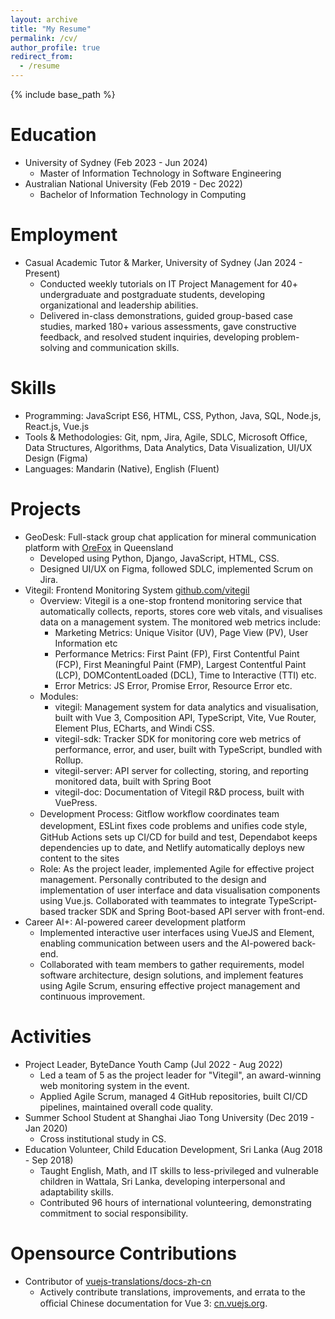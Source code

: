 ```yaml
---
layout: archive
title: "My Resume"
permalink: /cv/
author_profile: true
redirect_from:
  - /resume
---
```


{% include base_path %}

# Education

- University of Sydney (Feb 2023 - Jun 2024)
  - Master of Information Technology in Software Engineering
- Australian National University (Feb 2019 - Dec 2022)
  - Bachelor of Information Technology in Computing

# Employment

- Casual Academic Tutor & Marker, University of Sydney (Jan 2024 - Present)
  - Conducted weekly tutorials on IT Project Management for 40+ undergraduate and postgraduate students, developing organizational and leadership abilities.
  - Delivered in-class demonstrations, guided group-based case studies, marked 180+ various assessments, gave constructive feedback, and resolved student inquiries, developing problem-solving and communication skills.

# Skills

- Programming: JavaScript ES6, HTML, CSS, Python, Java, SQL,  Node.js, React.js, Vue.js
- Tools & Methodologies: Git, npm, Jira, Agile, SDLC, Microsoft Office, Data Structures, Algorithms, Data Analytics, Data Visualization, UI/UX Design (Figma)
- Languages: Mandarin (Native), English (Fluent)

# Projects

- GeoDesk: Full-stack group chat application for mineral communication platform with [OreFox](https://orefox.com/) in Queensland
  - Developed using Python, Django, JavaScript, HTML, CSS.
  - Designed UI/UX on Figma, followed SDLC, implemented Scrum on Jira.
- Vitegil: Frontend Monitoring System <a href="https://github.com/vitegil/">github.com/vitegil</a>
  - Overview: Vitegil is a one-stop frontend monitoring service that automatically collects, reports, stores core web vitals, and visualises data on a management system. The monitored web metrics include:
    - Marketing Metrics: Unique Visitor (UV), Page View (PV), User Information etc
    - Performance Metrics: First Paint (FP), First Contentful Paint (FCP), First Meaningful Paint (FMP), Largest Contentful Paint (LCP), DOMContentLoaded (DCL), Time to Interactive (TTI) etc.
    - Error Metrics: JS Error, Promise Error, Resource Error etc.
  - Modules:
    - vitegil: Management system for data analytics and visualisation, built with Vue 3, Composition API, TypeScript, Vite, Vue Router, Element Plus, ECharts, and Windi CSS.
    - vitegil-sdk: Tracker SDK for monitoring core web metrics of performance, error, and user, built with TypeScript, bundled with Rollup.
    - vitegil-server: API server for collecting, storing, and reporting monitored data, built with Spring Boot
    - vitegil-doc: Documentation of Vitegil R&D process, built with VuePress.
  - Development Process: Gitﬂow workﬂow coordinates team development, ESLint ﬁxes code problems and uniﬁes code style, GitHub Actions sets up CI/CD for build and test, Dependabot keeps dependencies up to date, and Netlify automatically deploys new content to the sites
  - Role: As the project leader, implemented Agile for effective project management. Personally contributed to the design and implementation of user interface and data visualisation components using Vue.js. Collaborated with teammates to integrate TypeScript-based tracker SDK and Spring Boot-based API server with front-end.
- Career AI+: AI-powered career development platform
  - Implemented interactive user interfaces using VueJS and Element, enabling communication between users and the AI-powered back-end.
  - Collaborated with team members to gather requirements, model software architecture, design solutions, and implement features using Agile Scrum, ensuring effective project management and continuous improvement.

# Activities

- Project Leader, ByteDance Youth Camp (Jul 2022 - Aug 2022)
  - Led a team of 5 as the project leader for "Vitegil", an award-winning web monitoring system in the event.
  - Applied Agile Scrum, managed 4 GitHub repositories, built CI/CD pipelines, maintained overall code quality.
- Summer School Student at Shanghai Jiao Tong University (Dec 2019 - Jan 2020)
  - Cross institutional study in CS.
- Education Volunteer, Child Education Development, Sri Lanka (Aug 2018 - Sep 2018)
  - Taught English, Math, and IT skills to less-privileged and vulnerable children in Wattala, Sri Lanka, developing interpersonal and adaptability skills.
  - Contributed 96 hours of international volunteering, demonstrating commitment to social responsibility.

# Opensource Contributions

- Contributor of <a href="https://github.com/vuejs-translations/docs-zh-cn">vuejs-translations/docs-zh-cn</a>
  - Actively contribute translations, improvements, and errata to the oﬃcial Chinese documentation for Vue 3: <a href="https://cn.vuejs.org/">cn.vuejs.org</a>.
